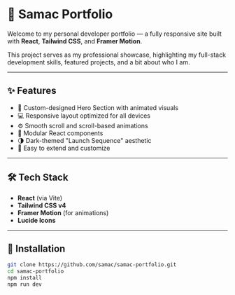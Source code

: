 # 🚀 Samac Portfolio

Welcome to my personal developer portfolio — a fully responsive site built with **React**, **Tailwind CSS**, and **Framer Motion**.

This project serves as my professional showcase, highlighting my full-stack development skills, featured projects, and a bit about who I am.

---

## ✨ Features

- 🎨 Custom-designed Hero Section with animated visuals
- 💻 Responsive layout optimized for all devices
- ⚙️ Smooth scroll and scroll-based animations
- 🧩 Modular React components
- 🌗 Dark-themed "Launch Sequence" aesthetic
- 📂 Easy to extend and customize

---

## 🛠️ Tech Stack

- **React** (via Vite)
- **Tailwind CSS v4**
- **Framer Motion** (for animations)
- **Lucide Icons**

---

## 🔧 Installation

```bash
git clone https://github.com/samac/samac-portfolio.git
cd samac-portfolio
npm install
npm run dev
